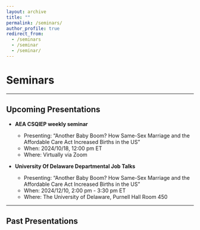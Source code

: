 ```yaml
---
layout: archive
title: ""
permalink: /seminars/
author_profile: true
redirect_from:
  - /seminars
  - /seminar
  - /seminar/
---
```


Seminars
======

<hr>

## Upcoming Presentations

* **AEA CSQIEP weekly seminar**
  * Presenting: “Another Baby Boom? How Same-Sex Marriage and the Affordable Care Act Increased Births in the US”
  * When: 2024/10/18, 12:00 pm ET
  * Where: Virtually via Zoom
 
* **University Of Delaware Departmental Job Talks**
  * Presenting: “Another Baby Boom? How Same-Sex Marriage and the Affordable Care Act Increased Births in the US”
  * When: 2024/12/10, 2:00 pm - 3:30 pm ET
  * Where: The University of Delaware, Purnell Hall Room 450

<hr>

## Past Presentations 

